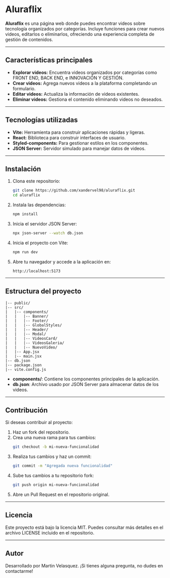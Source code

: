 
# Aluraflix

**Aluraflix** es una página web donde puedes encontrar videos sobre tecnología organizados por categorías. Incluye funciones para crear nuevos videos, editarlos o eliminarlos, ofreciendo una experiencia completa de gestión de contenidos.

---

## Características principales

- **Explorar videos:** Encuentra videos organizados por categorías como FRONT END, BACK END, e INNOVACIÓN Y GESTIÓN.
- **Crear videos:** Agrega nuevos videos a la plataforma completando un formulario.
- **Editar videos:** Actualiza la información de videos existentes.
- **Eliminar videos:** Gestiona el contenido eliminando videos no deseados.

---

## Tecnologías utilizadas

- **Vite:** Herramienta para construir aplicaciones rápidas y ligeras.
- **React:** Biblioteca para construir interfaces de usuario.
- **Styled-components:** Para gestionar estilos en los componentes.
- **JSON Server:** Servidor simulado para manejar datos de videos.

---

## Instalación

1. Clona este repositorio:

   ```bash
   git clone https://github.com/xandervel98/aluraflix.git
   cd aluraflix
   ```

2. Instala las dependencias:

   ```bash
   npm install
   ```

3. Inicia el servidor JSON Server:

   ```bash
   npx json-server --watch db.json
   ```

4. Inicia el proyecto con Vite:

   ```bash
   npm run dev
   ```

5. Abre tu navegador y accede a la aplicación en:

   ```
   http://localhost:5173
   ```

---

## Estructura del proyecto

```
|-- public/
|-- src/
|   |-- components/
|   |   |-- Banner/
|   |   |-- Footer/
|   |   |-- GlobalStyles/
|   |   |-- Header/
|   |   |-- Modal/
|   |   |-- VideosCard/
|   |   |-- VideosGaleria/
|   |   |-- NuevoVideo/
|   |-- App.jsx
|   |-- main.jsx
|-- db.json
|-- package.json
|-- vite.config.js
```

- **components/**: Contiene los componentes principales de la aplicación.
- **db.json**: Archivo usado por JSON Server para almacenar datos de los videos.

---

## Contribución

Si deseas contribuir al proyecto:

1. Haz un fork del repositorio.
2. Crea una nueva rama para tus cambios:
   ```bash
   git checkout -b mi-nueva-funcionalidad
   ```
3. Realiza tus cambios y haz un commit:
   ```bash
   git commit -m "Agregada nueva funcionalidad"
   ```
4. Sube tus cambios a tu repositorio fork:
   ```bash
   git push origin mi-nueva-funcionalidad
   ```
5. Abre un Pull Request en el repositorio original.

---

## Licencia

Este proyecto está bajo la licencia MIT. Puedes consultar más detalles en el archivo LICENSE incluido en el repositorio.

---

## Autor

Desarrollado por Martin Velasquez. ¡Si tienes alguna pregunta, no dudes en contactarme!
